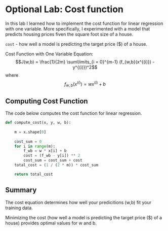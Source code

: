 # Optional Lab: Cost function

In this lab I learned how to implement the cost function for linear regression with one variable. More specifically, I experimented with a model that predicts housing prices fiven the square foot size of a house.

`cost` - how well a model is predicting the target price ($) of a house.

Cost Function with One Variable Equation:
$$J(w,b) = \frac{1}{2m} \sum\limits_{i = 0}^{m-1} (f_{w,b}(x^{(i)}) - y^{(i)})^2$$
where 
  $$f_{w,b}(x^{(i)}) = wx^{(i)} + b$$

## Computing Cost Function

The code below computes the cost function for linear regression.

```py
def compute_cost(x, y, w, b): 
    
    m = x.shape[0] 
    
    cost_sum = 0 
    for i in range(m): 
        f_wb = w * x[i] + b   
        cost = (f_wb - y[i]) ** 2  
        cost_sum = cost_sum + cost  
    total_cost = (1 / (2 * m)) * cost_sum  

    return total_cost
```

## Summary

The cost equation determines how well your predicitions (w,b) fit your training data.

Minimizing the cost (how well a model is predicting the target price ($) of a house) provides optimal values for w and b.